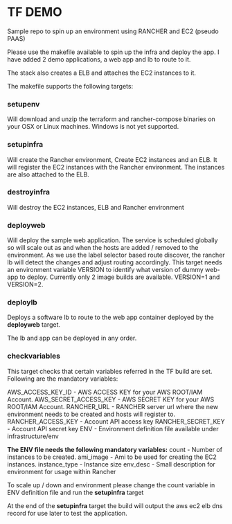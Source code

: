 # TF DEMO
Sample repo to spin up an environment using RANCHER and EC2 (pseudo PAAS)

Please use the makefile available to spin up the infra and deploy the app. I have added 2 demo applications, a web app and lb to route to it.

The stack also creates a ELB and attaches the EC2 instances to it.

The makefile supports the following targets:

### setupenv ###
Will download and unzip the terraform and rancher-compose binaries on your OSX or Linux machines.
Windows is not yet supported.

### setupinfra ###
Will create the Rancher environment, Create EC2 instances and an ELB.
It will register the EC2 instances with the Rancher environment.
The instances are also attached to the ELB.

### destroyinfra ###
Will destroy the EC2 instances, ELB and Rancher environment

### deployweb ###
Will deploy the sample web application. The service is scheduled globally so will scale out as and when the hosts are added / removed to the environment.
As we use the label selector based route discover, the rancher lb will detect the changes and adjust routing accordingly.
This target needs an environment variable VERSION to identify what version of dummy web-app to deploy. Currently only 2 image builds are available. VERSION=1 and VERSION=2.

### deploylb ###
Deploys a software lb to route to the web app container deployed by the **deployweb** target.

The lb and app can be deployed in any order.

### checkvariables ###
This target checks that certain variables referred in the TF build are set.
Following are the mandatory variables:

AWS_ACCESS_KEY_ID - AWS ACCESS KEY for your AWS ROOT/IAM Account.
AWS_SECRET_ACCESS_KEY - AWS SECRET KEY for your AWS ROOT/IAM Account.
RANCHER_URL - RANCHER server url where the new environment needs to be created and hosts will register to.
RANCHER_ACCESS_KEY - Account API access key
RANCHER_SECRET_KEY - Account API secret key
ENV - Environment definition file available under infrastructure/env

**The ENV file needs the following mandatory variables:**
count - Number of instances to be created.
ami_image - Ami to be used for creating the EC2 instances.
instance_type - Instance size
env_desc - Small description for environment for usage within Rancher

To scale up / down and environment please change the count variable in ENV definition file and run the **setupinfra** target

At the end of the **setupinfra** target the build will output the aws ec2 elb dns record for use later to test the application.
